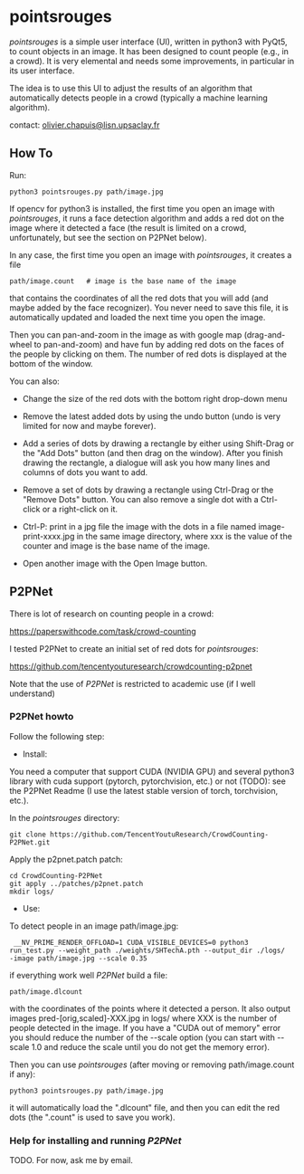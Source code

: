 # pointsrouges

*pointsrouges* is a simple user interface (UI), written in python3 with PyQt5, to count objects in an image. It has been designed to count people (e.g., in a crowd). It is very elemental and needs some improvements, in particular in its user interface.

The idea is to use this UI to adjust the results of an algorithm that automatically detects people in a crowd (typically a machine learning algorithm). 

contact: olivier.chapuis@lisn.upsaclay.fr

## How To

Run:

	python3 pointsrouges.py path/image.jpg

If opencv for python3 is installed, the first time you open an image with *pointsrouges*, it runs a face detection algorithm and adds a red dot on the image where it detected a face (the result is limited on a crowd, unfortunately, but see the section on P2PNet below). 

In any case, the first time you open an image with *pointsrouges*, it creates a file
   
	path/image.count   # image is the base name of the image

that contains the coordinates of all the red dots that you will add (and maybe added by the face recognizer). You never need to save this file, it is automatically updated and loaded the next time you open the image.

Then you can pan-and-zoom in the image as with google map (drag-and-wheel to pan-and-zoom) and have fun by adding red dots on the faces of the people by clicking on them. The number of red dots is displayed at the bottom of the window. 

You can also:

- Change the size of the red dots with the bottom right drop-down menu

- Remove the latest added dots by using the undo button (undo is very limited for now and maybe forever).

- Add a series of dots by drawing a rectangle by either using Shift-Drag or the "Add Dots" button (and then drag on the window). After you finish drawing the rectangle, a dialogue will ask you how many lines and columns of dots you want to add.

- Remove a set of dots by drawing a rectangle using Ctrl-Drag or the "Remove Dots" button. You can also remove a single dot with a Ctrl-click or a right-click on it.

- Ctrl-P: print in a jpg file the image with the dots in a file named image-print-xxxx.jpg in the same image directory, where xxx is the value of the counter and image is the base name of the image.

- Open another image with the Open Image button.


## P2PNet 

There is lot of research on counting people in a crowd:

https://paperswithcode.com/task/crowd-counting

I tested P2PNet to create an initial set of red dots for *pointsrouges*:

https://github.com/tencentyouturesearch/crowdcounting-p2pnet

Note that the use of *P2PNet* is restricted to academic use (if I well understand)

### P2PNet howto

Follow the following step:

* Install:

You need a computer that support CUDA (NVIDIA GPU) and several python3 library with cuda support (pytorch, pytorchvision, etc.) or not (TODO): see the P2PNet Readme (I use the latest stable version of torch, torchvision, etc.).

In the *pointsrouges* directory:

	git clone https://github.com/TencentYoutuResearch/CrowdCounting-P2PNet.git

Apply the p2pnet.patch patch:
	
	cd CrowdCounting-P2PNet
	git apply ../patches/p2pnet.patch
	mkdir logs/

* Use:

To detect people in an image path/image.jpg:

	 __NV_PRIME_RENDER_OFFLOAD=1 CUDA_VISIBLE_DEVICES=0 python3 run_test.py --weight_path ./weights/SHTechA.pth --output_dir ./logs/  -image path/image.jpg --scale 0.35

if everything work well *P2PNet* build a file:

	path/image.dlcount

with the coordinates of the points where it detected a person. It also output images pred-[orig,scaled]-XXX.jpg in logs/ where XXX is the number of people detected in the image. If you have a "CUDA out of memory" error you should reduce the number of the --scale option (you can start with --scale 1.0 and reduce the scale until you do not get the memory error).

Then you can use *pointsrouges* (after moving or removing path/image.count if any):

	python3 pointsrouges.py path/image.jpg

it will automatically load the ".dlcount" file, and then you can edit the red dots (the ".count" is used to save you work).

### Help for installing and running *P2PNet*

TODO. For now, ask me by email.
